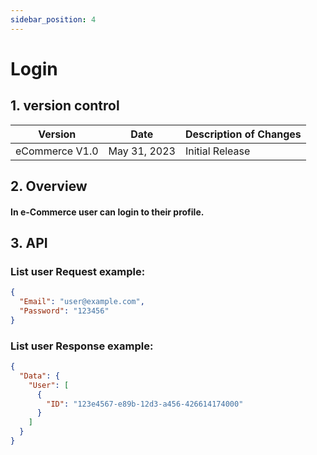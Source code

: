 ```yaml
---
sidebar_position: 4
---
```


# Login

## 1. version control

| Version        | Date         | Description of Changes |
| -------------- | ------------ | ---------------------- |
| eCommerce V1.0 | May 31, 2023 | Initial Release        |

## 2. Overview

#### In e-Commerce user can login to their profile.

## 3. API

### List user Request example:

```json
{
  "Email": "user@example.com",
  "Password": "123456"
}
```

### List user Response example:

```json
{
  "Data": {
    "User": [
      {
        "ID": "123e4567-e89b-12d3-a456-426614174000"
      }
    ]
  }
}
```
